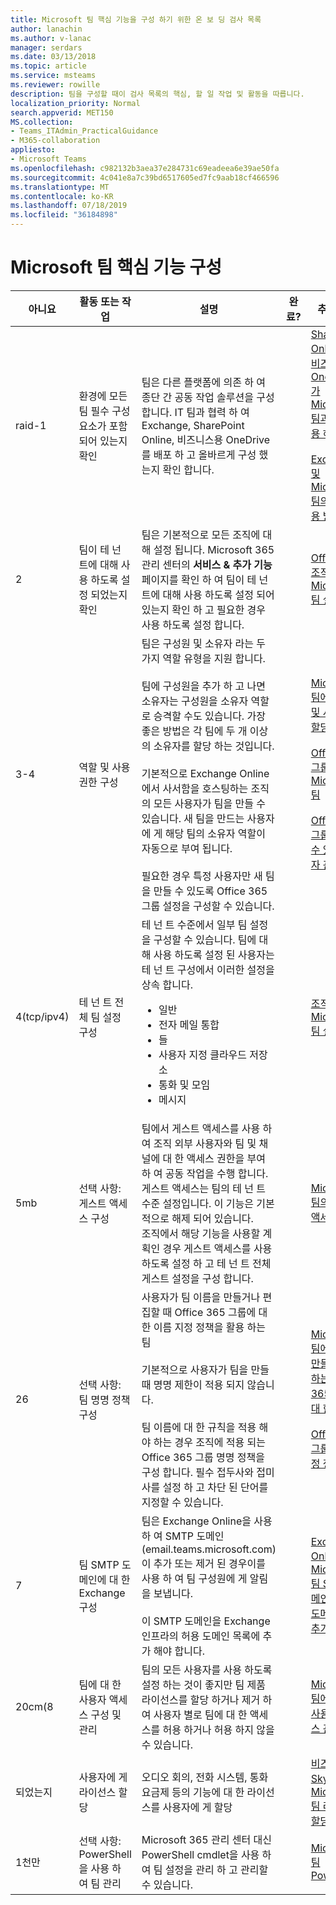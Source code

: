 ```yaml
---
title: Microsoft 팀 핵심 기능을 구성 하기 위한 온 보 딩 검사 목록
author: lanachin
ms.author: v-lanac
manager: serdars
ms.date: 03/13/2018
ms.topic: article
ms.service: msteams
ms.reviewer: rowille
description: 팀을 구성할 때이 검사 목록의 핵심, 할 일 작업 및 활동을 따릅니다.
localization_priority: Normal
search.appverid: MET150
MS.collection:
- Teams_ITAdmin_PracticalGuidance
- M365-collaboration
appliesto:
- Microsoft Teams
ms.openlocfilehash: c982132b3aea37e284731c69eadeea6e39ae50fa
ms.sourcegitcommit: 4c041e8a7c39bd6517605ed7fc9aab18cf466596
ms.translationtype: MT
ms.contentlocale: ko-KR
ms.lasthandoff: 07/18/2019
ms.locfileid: "36184898"
---
```

# <a name="configure-microsoft-teams-core-capabilities"></a>Microsoft 팀 핵심 기능 구성

| 아니요 | 활동 또는 작업 | 설명 | 완료? | 추가 정보 |
|----|-----------------------------------------------------------------|--------------------------------------------------------------------------------------------------------------------------------------------------------------------------------------------------------------------------------------------------------------------------------------------------------------------------------------------------------------------------------------------------------------------------------------------------------------------------------------------------------------------------------------------|------------|---------------------------------------------------------------------------------------------------------------------------------------------------------------------------------------------------------------------------------------------------------------------------------------------------------------------------------------------------------------------------------------|
| raid-1  | 환경에 모든 팀 필수 구성 요소가 포함 되어 있는지 확인 | 팀은 다른 플랫폼에 의존 하 여 종단 간 공동 작업 솔루션을 구성 합니다. IT 팀과 협력 하 여 Exchange, SharePoint Online, 비즈니스용 OneDrive를 배포 하 고 올바르게 구성 했는지 확인 합니다. | | [SharePoint Online 및 비즈니스용 OneDrive가 Microsoft 팀과 상호 작용 하는 방법](sharepoint-onedrive-interact.md) <br/><br/>[Exchange 및 Microsoft 팀의 상호 작용 방식](exchange-teams-interact.md) |
| 2  | 팀이 테 넌 트에 대해 사용 하도록 설정 되었는지 확인 | 팀은 기본적으로 모든 조직에 대해 설정 됩니다. Microsoft 365 관리 센터의 **서비스 & 추가 기능** 페이지를 확인 하 여 팀이 테 넌 트에 대해 사용 하도록 설정 되어 있는지 확인 하 고 필요한 경우 사용 하도록 설정 합니다. | | [Office 365 조직에서 Microsoft 팀 설정](office-365-set-up.md) |
| 3-4  | 역할 및 사용 권한 구성 | 팀은 구성원 및 소유자 라는 두 가지 역할 유형을 지원 합니다. <br/><br/>팀에 구성원을 추가 하 고 나면 소유자는 구성원을 소유자 역할로 승격할 수도 있습니다. 가장 좋은 방법은 각 팀에 두 개 이상의 소유자를 할당 하는 것입니다. <br/><br/>기본적으로 Exchange Online에서 사서함을 호스팅하는 조직의 모든 사용자가 팀을 만들 수 있습니다. 새 팀을 만드는 사용자에 게 해당 팀의 소유자 역할이 자동으로 부여 됩니다. <br/><br/>필요한 경우 특정 사용자만 새 팀을 만들 수 있도록 Office 365 그룹 설정을 구성할 수 있습니다. | | [Microsoft 팀에서 역할 및 사용 권한 할당](assign-roles-permissions.md) <br/><br/>[Office 365 그룹 및 Microsoft 팀](office-365-groups.md) <br/><br/>[Office 365 그룹을 만들 수 있는 사용자 관리](https://support.office.com/article/Manage-who-can-create-Office-365-Groups-4c46c8cb-17d0-44b5-9776-005fced8e618) |
| 4(tcp/ipv4)  | 테 넌 트 전체 팀 설정 구성 | 테 넌 트 수준에서 일부 팀 설정을 구성할 수 있습니다. 팀에 대해 사용 하도록 설정 된 사용자는 테 넌 트 구성에서 이러한 설정을 상속 합니다.<ul><li>일반</li><li>전자 메일 통합</li><li>들</li><li>사용자 지정 클라우드 저장소</li><li>통화 및 모임</li><li>메시지</li></ul>| | [조직의 Microsoft 팀 설정 관리](enable-features-office-365.md) |
| 5mb  | 선택 사항: 게스트 액세스 구성 | 팀에서 게스트 액세스를 사용 하 여 조직 외부 사용자와 팀 및 채널에 대 한 액세스 권한을 부여 하 여 공동 작업을 수행 합니다. 게스트 액세스는 팀의 테 넌 트 수준 설정입니다. 이 기능은 기본적으로 해제 되어 있습니다. <br/>조직에서 해당 기능을 사용할 계획인 경우 게스트 액세스를 사용 하도록 설정 하 고 테 넌 트 전체 게스트 설정을 구성 합니다. | | [Microsoft 팀의 게스트 액세스](guest-access.md) |
| 26  | 선택 사항: 팀 명명 정책 구성 | 사용자가 팀 이름을 만들거나 편집할 때 Office 365 그룹에 대 한 이름 지정 정책을 활용 하는 팀 <br/><br/>기본적으로 사용자가 팀을 만들 때 명명 제한이 적용 되지 않습니다. <br/><br/>팀 이름에 대 한 규칙을 적용 해야 하는 경우 조직에 적용 되는 Office 365 그룹 명명 정책을 구성 합니다. 필수 접두사와 접미사를 설정 하 고 차단 된 단어를 지정할 수 있습니다. | | [Microsoft 팀에서 팀을 만들 때 발생 하는 Office 365 그룹에 대 한 계획](plan-office-365-groups.md) <br/><br/>[Office 365 그룹 이름 지정 정책](https://support.office.com/article/Office-365-Groups-naming-policy-6ceca4d3-cad1-4532-9f0f-d469dfbbb552) |
| 7  | 팀 SMTP 도메인에 대 한 Exchange 구성 | 팀은 Exchange Online을 사용 하 여 SMTP 도메인 (email.teams.microsoft.com)이 추가 또는 제거 된 경우이를 사용 하 여 팀 구성원에 게 알림을 보냅니다. <br/><br/>이 SMTP 도메인을 Exchange 인프라의 허용 도메인 목록에 추가 해야 합니다. | | [Exchange Online에서 Microsoft 팀 SMTP 도메인을 허용 도메인으로 추가](smtp-accepted-domain.md) |
| 20cm(8  | 팀에 대 한 사용자 액세스 구성 및 관리 | 팀의 모든 사용자를 사용 하도록 설정 하는 것이 좋지만 팀 제품 라이선스를 할당 하거나 제거 하 여 사용자 별로 팀에 대 한 액세스를 허용 하거나 허용 하지 않을 수 있습니다. | | [Microsoft 팀에 대 한 사용자 액세스 관리](user-access.md) |
| 되었는지  | 사용자에 게 라이선스 할당 | 오디오 회의, 전화 시스템, 통화 요금제 등의 기능에 대 한 라이선스를 사용자에 게 할당 | | [비즈니스용 Skype 및 Microsoft 팀 라이선스 할당](assign-teams-licenses.md)|
| 1천만 | 선택 사항: PowerShell을 사용 하 여 팀 관리 | Microsoft 365 관리 센터 대신 PowerShell cmdlet을 사용 하 여 팀 설정을 관리 하 고 관리할 수 있습니다. | | [Microsoft 팀 PowerShell](https://docs.microsoft.com/powershell/module/teams/?view=teams-ps) |
